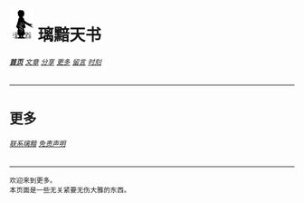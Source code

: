 # [<img src="图标.png" alt="Logo" style="zoom:7%;" />](index.html) 璃黯天书

###### **[`首页`](index.html)**		[`文章`](文章.html)		[`分享`](分享.html)		[`更多`](更多.html)		[`留言`](留言.html)		[`时刻`](时刻.html)

---

# `更多`

###### [`联系璃黯`](更多_联系璃黯.html)		[`免责声明`](更多_免责声明.html)

----

```
欢迎来到更多。
本页面是一些无关紧要无伤大雅的东西。
```
